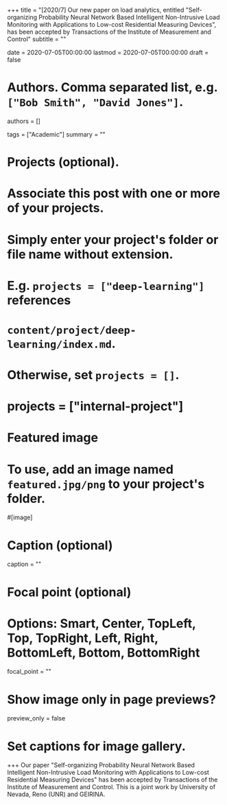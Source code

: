 +++
title = "[2020/7] Our new paper on load analytics, entitled \"Self-organizing Probability Neural Network Based Intelligent Non-Intrusive Load Monitoring with Applications to Low-cost Residential Measuring Devices\", has been accepted by Transactions of the Institute of Measurement and Control"
subtitle = ""

date = 2020-07-05T00:00:00
lastmod = 2020-07-05T00:00:00
draft = false

# Authors. Comma separated list, e.g. `["Bob Smith", "David Jones"]`.
authors = []

tags = ["Academic"]
summary = ""

# Projects (optional).
#   Associate this post with one or more of your projects.
#   Simply enter your project's folder or file name without extension.
#   E.g. `projects = ["deep-learning"]` references 
#   `content/project/deep-learning/index.md`.
#   Otherwise, set `projects = []`.
# projects = ["internal-project"]

# Featured image
# To use, add an image named `featured.jpg/png` to your project's folder. 
#[image]
  # Caption (optional)
  caption = ""

  # Focal point (optional)
  # Options: Smart, Center, TopLeft, Top, TopRight, Left, Right, BottomLeft, Bottom, BottomRight
  focal_point = ""

  # Show image only in page previews?
  preview_only = false

# Set captions for image gallery.

+++
Our paper "Self-organizing Probability Neural Network Based Intelligent Non-Intrusive Load Monitoring with Applications to Low-cost Residential Measuring Devices" has been accepted by Transactions of the Institute of Measurement and Control. This is a joint work by University of Nevada, Reno (UNR) and GEIRINA.
